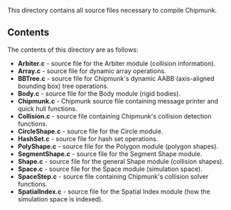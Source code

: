 This directory contains all source files necessary to compile Chipmunk.

Contents
--------

The contents of this directory are as follows:
- **Arbiter.c** - source file for the Arbiter module (collision information).
- **Array.c** - source file for dynamic array operations.
- **BBTree.c** - source file for Chipmunk's dynamic AABB (axis-aligned bounding box) tree operations.
- **Body.c** - source file for the Body module (rigid bodies).
- **Chipmunk.c** - Chipmunk source file containing message printer and quick hull functions.
- **Collision.c** - source file containing Chipmunk's collision detection functions.
- **CircleShape.c** - source file for the Circle module.
- **HashSet.c** - source file for hash set operations.
- **PolyShape.c** - source file for the Polygon module (polygon shapes).
- **SegmentShape.c** - source file for the Segment Shape module.
- **Shape.c** - source file for the general Shape module (collision shapes).
- **Space.c** - source file for the Space module (simulation space).
- **SpaceStep.c** - source file containing Chipmunk's collision solver functions.
- **SpatialIndex.c** - source file for the Spatial Index module (how the simulation space is indexed).
